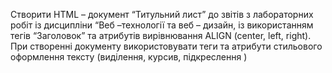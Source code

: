 Створити HTML – документ “Титульний лист” до звітів з лабораторних робіт із дисципліни “Веб –технології та веб – дизайн, із використанням тегів “Заголовок” та атрибутів вирівнювання ALIGN (center, left, right). При створенні документу використовувати теги та атрибути стильового оформлення тексту (виділення, курсив, підкреслення )
